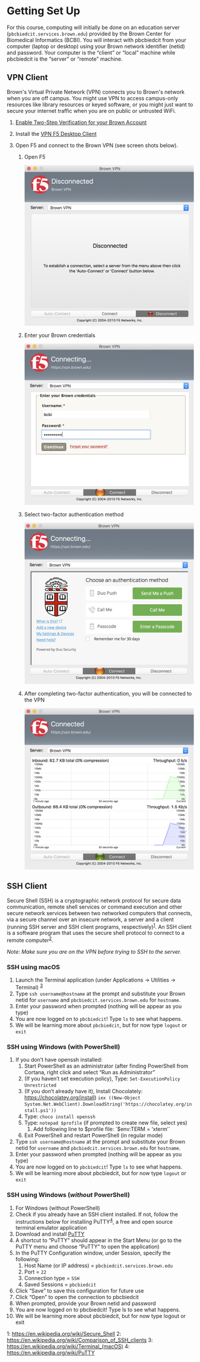 # Getting Set Up

For this course, computing will initially be done on an education server (`pbcbiedcit.services.brown.edu`) provided by the Brown Center for Biomedical Informatics (BCBI). You will interact with pbcbiedcit from your computer (laptop or desktop) using your Brown network identifier (netid) and password. Your computer is the “client” or “local” machine while pbcbiedcit is the “server” or “remote” machine.

## VPN Client

Brown's Virtual Private Network (VPN) connects you to Brown's network when you are off campus. You might use VPN to access campus-only resources like library resources or keyed software, or you might just want to secure your internet traffic when you are on public or untrusted WiFi.

1. [Enable Two-Step Verification for your Brown Account](https://ithelp.brown.edu/kb/articles/445-enable-two-step-verification-for-your-brown-account)
2. Install the [VPN F5 Desktop Client](https://www.brown.edu/information-technology/software/catalog/vpn-f5-desktop-client)
3. Open F5 and connect to the Brown VPN (see screen shots below).

    1. Open F5

        ![f5a](/images/f5a.png)

    2. Enter your Brown credentials

        ![f5b](/images/f5b.png)

    3. Select two-factor authentication method

        ![f5c](/images/f5c.png)

    4. After completing two-factor authentication, you will be connected to the VPN

        ![f5d](/images/f5d.png)


## SSH Client
Secure Shell (SSH) is a cryptographic network protocol for secure data communication, remote shell services or command execution and other secure network services between two networked computers that connects, via a secure channel over an insecure network, a server and a client (running SSH server and SSH client programs, respectively)<sup>[1](#footnote1)</sup>. An SSH client is a software program that uses the secure shell protocol to connect to a remote computer<sup>[2](#footnote2)</sup>.

_Note: Make sure you are on the VPN before trying to SSH to the server._


### SSH using macOS
1. Launch the Terminal application (under Applications → Utilities → Terminal) <sup>[3](#footnote3)</sup>
2. Type `ssh username@hostname` at the prompt and substitute your Brown netid for `username` and `pbcbiedcit.services.brown.edu` for `hostname`.
3. Enter your password when prompted (nothing will be appear as you type)
4. You are now logged on to `pbcbiedcit`! Type `ls` to see what happens.
5. We will be learning more about `pbcbiedcit`, but for now type `logout` or `exit`


### SSH using Windows (with PowerShell)
1. If you don’t have openssh installed: 
    1. Start PowerShell as an administrator (after finding PowerShell from Cortana, right click and select “Run as Administrator”
    2. (If you haven’t set execution policy), Type: `Set-ExecutionPolicy Unrestricted`
    3. (If you don’t already have it), Install Chocolately: https://chocolatey.org/install)
    `iex ((New-Object System.Net.WebClient).DownloadString('https://chocolatey.org/install.ps1'))`
    4. Type: `choco install openssh`
    5. Type: `notepad $profile` (if prompted to create new file, select yes)
        1. Add following line to $profile file: `$env:TERM = ‘xterm’`
    6. Exit PowerShell and restart PowerShell (in regular mode)
2. Type `ssh username@hostname` at the prompt and substitute your Brown netid for `username` and `pbcbiedcit.services.brown.edu` for `hostname`.
3. Enter your password when prompted (nothing will be appear as you type)
4. You are now logged on to `pbcbiedcit`! Type `ls` to see what happens.
5. We will be learning more about pbcbiedcit, but for now type `logout` or `exit`


### SSH using Windows (_without_ PowerShell)
1. For Windows (without PowerShell)
2. Check if you already have an SSH client installed. If not, follow the instructions below for installing PuTTY<sup>[4](#footnote4)</sup>, a free and open source terminal emulator application
3. Download and install [PuTTY](https://www.brown.edu/information-technology/software/catalog/putty-ssh-client)
4. A shortcut to “PuTTY” should appear in the Start Menu (or go to the PuTTY menu and choose “PuTTY” to open the application)
5. In the PuTTY Configuration window, under Session, specify the following:
    1. Host Name (or IP address) = `pbcbiedcit.services.brown.edu`
    2. Port = `22`
    3. Connection type = `SSH`
    4. Saved Sessions = `pbcbiedcit`
6. Click “Save” to save this configuration for future use
7. Click “Open” to open the connection to pbcbiedcit
8. When prompted, provide your Brown netid and password
9. You are now logged on to pbcbiedcit! Type ls to see what happens.
10. We will be learning more about pbcbiedcit, but for now type logout or exit

<a name="footnote1">1</a>: https://en.wikipedia.org/wiki/Secure_Shell
<a name="footnote2">2</a>: https://en.wikipedia.org/wiki/Comparison_of_SSH_clients
<a name="footnote3">3</a>: https://en.wikipedia.org/wiki/Terminal_(macOS)
<a name="footnote4">4</a>: https://en.wikipedia.org/wiki/PuTTY
